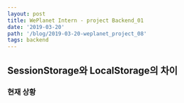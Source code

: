 ```yaml
---
layout: post
title: WePlanet Intern - project Backend_01
date: '2019-03-20'
path: '/blog/2019-03-20-weplanet_project_08'
tags: backend
---
```


## SessionStorage와 LocalStorage의 차이

### 현재 상황
